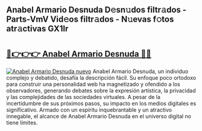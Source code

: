 ## Anabel Armario Desnuda D𝚎sn𝚞dos filtr𝚊dos - Parts-VmV Vid𝚎os filtr𝚊dos - N𝚞evas f𝚘tos atr𝚊ctivas GX1lr

# <h2><a href="http://mb2wliw.tromn.icu/?c=Anabel+Armario+Desnuda">🔗👉👉👉 Anabel Armario Desnuda 🔗🔗</a></h2>

[![Anabel Armario Desnuda nuevo](https://i.imgur.com/pEAQMta.gif)](http://mb2wliw.tromn.icu/?c=Anabel+Armario+Desnuda)
Anabel Armario Desnuda, un individuo complejo y debatido, desafía la descripción fácil. Su enfoque poco ortodoxo para construir una personalidad web ha magnetizado y ofendido a los observadores, generando debates sobre la expresión artística, la privacidad y las complejidades de las sociedades virtuales. A pesar de la incertidumbre de sus próximos pasos, su impacto en los medios digitales es significativo. Armado con un espíritu inquebrantable y un atractivo innegable, el alcance de Anabel Armario Desnuda en el universo digital no tiene límites.
